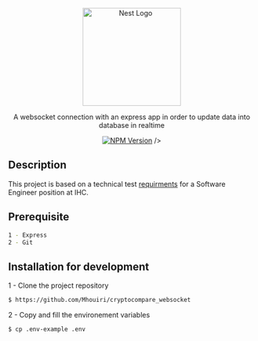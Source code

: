 <p align="center">
  <a href="https://ihcuae.com/" target="blank"><img src="https://logo.clearbit.com/ihcuae.com/" width="200" alt="Nest Logo" /></a>
</p>

[circleci-image]: https://img.shields.io/circleci/build/github/nestjs/nest/master?token=abc123def456
[circleci-url]: https://circleci.com/gh/nestjs/nest

  <p align="center">A websocket connection with an express app in order to update data into database in realtime </p>
    <p align="center">
<a href="https://www.npmjs.com/~nestjscore" target="_blank"><img src="https://img.shields.io/badge/npm-v8.19.1-blue" alt="NPM Version" /></a>
 /></a>
</p>

## Description

This project is based on a technical test 
[requirments](https://github.com/Mhouiri/cryptocompare_websocket/blob/main/docs/SoftwareEngineerTest.pdf) for a Software Engineer position at IHC. 

## Prerequisite

```bash
1 - Express
2 - Git
```

## Installation for development

1 - Clone the project repository
```bash
$ https://github.com/Mhouiri/cryptocompare_websocket
```

2 - Copy and fill the environement variables 
```bash
$ cp .env-example .env
```
